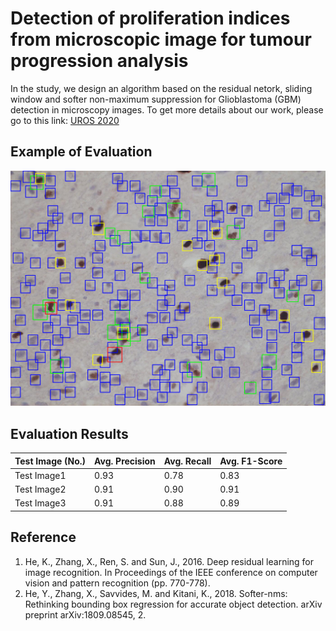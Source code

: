 # Detection of proliferation indices from microscopic image for tumour progression analysis
In the study, we design an algorithm based on the residual netork, sliding window and softer non-maximum suppression for Glioblastoma (GBM) detection in microscopy images. To get more details about our work, please go to this link: [UROS 2020](https://lalt.lincoln.ac.uk/portfolio/uros-2020-project-detection-of-proliferation-indices-from-microscopic-image-for-tumour-progression-analysis/)

## Example of Evaluation
![result](Figure/result.png)

## Evaluation Results
| Test Image (No.)| Avg. Precision  | Avg. Recall  | Avg. F1-Score |
|  ----  |  ----  | ----  | ----  |
| Test Image1  | 0.93 | 0.78 | 0.83 |
| Test Image2  | 0.91 | 0.90 | 0.91 |
| Test Image3  | 0.91 | 0.88 | 0.89 |


## Reference
1. He, K., Zhang, X., Ren, S. and Sun, J., 2016. Deep residual learning for image recognition. In Proceedings of the IEEE conference on computer vision and pattern recognition (pp. 770-778).
2. He, Y., Zhang, X., Savvides, M. and Kitani, K., 2018. Softer-nms: Rethinking bounding box regression for accurate object detection. arXiv preprint arXiv:1809.08545, 2.
